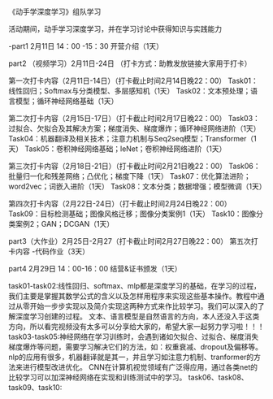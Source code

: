 # 
《动手学深度学习》组队学习 

活动期间，动手学习深度学习，并在学习讨论中获得知识与实践能力


-part1 2月11日 14：00 -15：30
开营介绍（1天）

part2 （视频学习）2月11日-24日
（打卡方式：助教发放链接大家用于打卡）


第一次打卡内容（2月11日-14日）（打卡截止时间2月14日晚22：00）
Task01：线性回归；Softmax与分类模型、多层感知机（1天）
Task02：文本预处理；语言模型；循环神经网络基础（1天）

第二次打卡内容（2月15日-17日）（打卡截止时间2月17日晚22：00）
Task03：过拟合、欠拟合及其解决方案；梯度消失、梯度爆炸；循环神经网络进阶（1天）
Task04：机器翻译及相关技术；注意力机制与Seq2seq模型；Transformer（1天）
Task05：卷积神经网络基础；leNet；卷积神经网络进阶（1天）

第三次打卡内容（2月18日-21日）（打卡截止时间2月21日晚22：00）
Task06：批量归一化和残差网络；凸优化；梯度下降（1天）
Task07：优化算法进阶；word2vec；词嵌入进阶（1天）
Task08：文本分类；数据增强；模型微调（1天）

第四次打卡内容（2月22日-24日）（打卡截止时间2月24日晚22：00）
Task09：目标检测基础；图像风格迁移；图像分类案例1（1天）
Task10：图像分类案例2；GAN；DCGAN（1天）


part3（大作业）2月25日-2月27（打卡截止时间2月27日晚22：00）
第五次打卡内容 -代码作业（3天）

part4 2月29日 14：00-16：00
结营&证书颁发（1天）

task01-task02:线性回归、softmax、mlp都是深度学习的基础，在学习的过程，我们主要是掌握其数学公式的含义以及怎样用程序来实现这些基本操作。教程中通过从零开始一步步实现以及简介实现这两种方式来作比较学习。我们可以深入的了解深度学习创建的过程。
              文本、语言模型是自然语言的方向，本人还没入手这类方向，所以看完视频没有太多可以分享给大家的，希望大家一起努力学习啦！！！
task03-task05:神经网络在学习训练时，会遇到诸如欠拟合、过拟合、梯度消失梯度爆炸等问题，需要学习解决它们的方法，如：权重衰减、dropout及偏移等。nlp的应用有很多，机器翻译就是其一，并且学习如注意力机制、tranformer的方法来进行模型改进优化。
              CNN在计算机视觉领域有广泛得应用，通过各类net的比较学习可以加深神经网络在实现和训练测试中的学习。
task06、task08、task09、task10:
